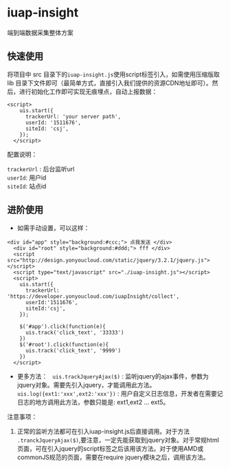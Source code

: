 # iuap-insight

端到端数据采集整体方案

## 快速使用

将项目中 src 目录下的`iuap-insight.js`使用script标签引入，如需使用压缩版取 lib 目录下文件即可（最简单方式，直接引入我们提供的资源CDN地址即可）。然后，进行初始化工作即可实现无痕埋点，自动上报数据：

```
<script>
    uis.start({
      trackerUrl: 'your server path',
      userId: '1511676',
      siteId: 'csj',
    });
  </script>
```

配置说明：

`trackerUrl` : 后台监听url  
`userId`: 用户id  
`siteId`: 站点id

## 进阶使用

- 如需手动设置，可以这样：

```
<div id="app" style="background:#ccc;"> 点我发送 </div>
  <div id="root" style="background:#ddd;"> fff </div>
  <script src="http://design.yonyoucloud.com/static/jquery/3.2.1/jquery.js"></script>
  <script type="text/javascript" src="./iuap-insight.js"></script>
  <script>
    uis.start({
      trackerUrl: 'https://developer.yonyoucloud.com/iuapInsight/collect',
      userId:'1511676',
      siteId:'csj',
    });

    $('#app').click(function(e){
      uis.track('click_text', '33333')
    })
    $('#root').click(function(e){
      uis.track('click_text', '9999')
    })
  </script>
```


- 更多方法：  
`uis.trackJqueryAjax($)` : 监听jquery的ajax事件，参数为jquery对象。需要先引入jquery，才能调用此方法。
`uis.log({ext1:'xxx',ext2:'xxx'})` : 用户自定义日志信息，开发者在需要记日志的地方调用此方法，参数只能是: ext1,ext2 ... ext5。


注意事项：

1. 正常的监听方法都可在引入iuap-insight.js后直接调用。对于方法 `.tranckJqueryAjax($)`,要注意，一定先能获取到jquery对象。对于常规html页面，可在引入jquery的script标签之后该用该方法。对于使用AMD或commonJS规范的页面，需要在require jquery模块之后，调用该方法。


